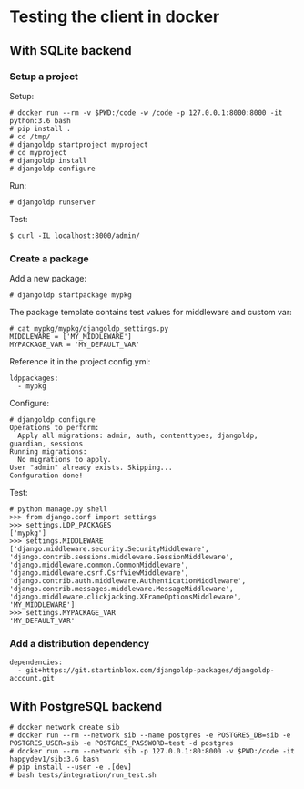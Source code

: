 # Testing the client in docker

## With SQLite backend

### Setup a project

Setup:
```
# docker run --rm -v $PWD:/code -w /code -p 127.0.0.1:8000:8000 -it python:3.6 bash
# pip install .
# cd /tmp/
# djangoldp startproject myproject
# cd myproject
# djangoldp install
# djangoldp configure
```

Run:
```
# djangoldp runserver
```

Test:
```
$ curl -IL localhost:8000/admin/
```

### Create a package

Add a new package:
```
# djangoldp startpackage mypkg
```

The package template contains test values for middleware and custom var:
```
# cat mypkg/mypkg/djangoldp_settings.py
MIDDLEWARE = ['MY_MIDDLEWARE']
MYPACKAGE_VAR = 'MY_DEFAULT_VAR'
```

Reference it in the project config.yml:
```
ldppackages:
  - mypkg
```

Configure:
```
# djangoldp configure
Operations to perform:
  Apply all migrations: admin, auth, contenttypes, djangoldp, guardian, sessions
Running migrations:
  No migrations to apply.
User "admin" already exists. Skipping...
Confguration done!
```

Test:
```
# python manage.py shell
>>> from django.conf import settings
>>> settings.LDP_PACKAGES
['mypkg']
>>> settings.MIDDLEWARE
['django.middleware.security.SecurityMiddleware', 'django.contrib.sessions.middleware.SessionMiddleware', 'django.middleware.common.CommonMiddleware', 'django.middleware.csrf.CsrfViewMiddleware', 'django.contrib.auth.middleware.AuthenticationMiddleware', 'django.contrib.messages.middleware.MessageMiddleware', 'django.middleware.clickjacking.XFrameOptionsMiddleware', 'MY_MIDDLEWARE']
>>> settings.MYPACKAGE_VAR
'MY_DEFAULT_VAR'
```

### Add a distribution dependency

```
dependencies:
  - git+https://git.startinblox.com/djangoldp-packages/djangoldp-account.git
```

## With PostgreSQL backend

```
# docker network create sib
# docker run --rm --network sib --name postgres -e POSTGRES_DB=sib -e POSTGRES_USER=sib -e POSTGRES_PASSWORD=test -d postgres
# docker run --rm --network sib -p 127.0.0.1:80:8000 -v $PWD:/code -it happydev1/sib:3.6 bash
# pip install --user -e .[dev]
# bash tests/integration/run_test.sh
```
